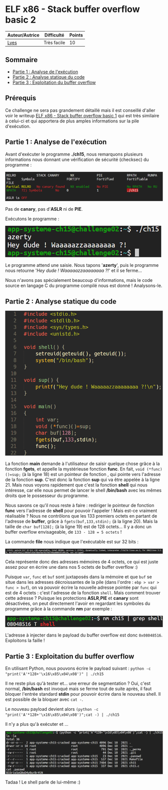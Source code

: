 # ELF x86 - Stack buffer overflow basic 2

| Auteur/Autrice | Difficulté | Points |
|----------------|------------|--------|
|     [Lyes](https://www.root-me.org/Lyes?lang=fr)       | Très facile|   10    |     

## Sommaire
- [Partie 1 : Analyse de l'exécution](https://github.com/0xS3GFAULT/CTF-WriteUps_Fr/blob/main/rootme/App%20-%20Syst%C3%A8me/Tr%C3%A8s%20Facile/ELF%20x86%20-%20Stack%20buffer%20overflow%20basic%202/readme.md#partie-1--analyse-de-lex%C3%A9cution)
- [Partie 2 : Analyse statique du code](https://github.com/0xS3GFAULT/CTF-WriteUps_Fr/blob/main/rootme/App%20-%20Syst%C3%A8me/Tr%C3%A8s%20Facile/ELF%20x86%20-%20Stack%20buffer%20overflow%20basic%202/readme.md#partie-2--analyse-statique-du-code)
- [Partie 3 : Exploitation du buffer overflow](https://github.com/0xS3GFAULT/CTF-WriteUps_Fr/blob/main/rootme/App%20-%20Syst%C3%A8me/Tr%C3%A8s%20Facile/ELF%20x86%20-%20Stack%20buffer%20overflow%20basic%202/readme.md#partie-3--exploitation-du-buffer-overflow)

## Prérequis

Ce challenge ne sera pas grandement détaillé mais il est conseillé d'aller voir le writeup [ELF x86 - Stack buffer overflow basic 1](https://github.com/0xS3GFAULT/CTF-WriteUps_Fr/tree/main/rootme/App%20-%20Syst%C3%A8me/Tr%C3%A8s%20Facile/ELF%20x86%20-%20Stack%20buffer%20overflow%20basic%201) qui est très similaire à celui-ci et qui apportera de plus amples informations sur la pile d'exécution.

## Partie 1 : Analyse de l'exécution

Avant d'exécuter le programme **./ch15**, nous remarquons plusieurs informations nous donnant une vérification de sécurité (checksec) du programme : 

![Screenshot](./assets/images/checksec_ch15.png?raw=true)

Pas de **canary**, pas d'**ASLR** ni de **PIE**.

Exécutons le programme : 

![Screenshot](./assets/images/exec_ch15_1.png?raw=true)

Le programme attend une saisie. Nous tapons '**azerty**', puis le programme nous retourne '*Hey dude ! Waaaaazzaaaaaaaa ?!*' et il se ferme...

Nous n'avons pas spécialement beaucoup d'informations, mais le code source en langage C du programme compilé nous est donné ! Analysons-le.

## Partie 2 : Analyse statique du code

![Screenshot](./assets/images/code_ch15_1.png?raw=true)

La fonction **main** demande à l'utilisateur de saisir quelque chose grâce à la fonction **fgets**, et appelle la mystérieuse fonction **func**. En fait, ```void (*func)()=sup;``` (à la ligne 18) est un pointeur de fonction , qui pointe vers l'adresse de la fonction **sup**. C'est donc la fonction **sup** qui va être appelée à la ligne 21. Mais nous voyons rapidement que c'est la fonction **shell** qui nous intéresse, car elle nous permet de lancer le shell **/bin/bash** avec les mêmes droits que le possesseur du programme.

Nous savons ce qu'il nous reste à faire : rediriger le pointeur de fonction **func** vers l'adresse de **shell** pour pouvoir l'appeler ! Mais est-ce vraiment réalisable ? Nous ne contrôlons que les 133 premiers octets en partant de l'adresse de **buffer**, grâce à ```fgets(buf,133,stdin);``` (à la ligne 20). Mais la taille de ```char buf[128];``` (à la ligne 19) est de 128 octets... Il y a donc un buffer overflow envisageable, de ```133 - 128 = 5 octets``` !

La commande **file** nous indique que l'exécutable est sur 32 bits : 

![Screenshot](./assets/images/file_ch15.png?raw=true)

Cela représente donc des adresses mémoires de 4 octets, ce qui est juste assez pour en écrire une dans nos 5 octets de buffer overflow :)

Puisque ```var```, ```func``` et ```buf``` sont juxtaposés dans la mémoire et que ```buf``` se situe dans les adresses décroissantes de la pile (dans l'ordre : ```ebp > var > func > buf```), on va pouvoir écrire la nouvelle adresse pointée par ```func``` qui est de 4 octets : c'est l'adresse de la fonction ```shell```. Mais comment trouver cette adresse ? Puisque les protections **ASLR**,**PIE** et **canary** sont désactivées, on peut directement l'avoir en regardant les symboles du programme grâce à la commande **nm** par exemple : 

![Screenshot](./assets/images/nm_ch15.png?raw=true)

L'adresse à injecter dans le payload du buffer overflow est donc ```0x08048516```. Exploitons la faille !

## Partie 3 : Exploitation du buffer overflow

En utilisant Python, nous pouvons écrire le payload suivant : ```python -c "print('A'*128+'\x16\x85\x04\x08')" | ./ch15```

Il ne reste plus qu'à tester et... une erreur de segmentation ? Oui, c'est normal, **/bin/bash** est invoqué mais se ferme tout de suite après, il faut bloquer l'entrée standard **stdin** pour pouvoir écrire dans le nouveau shell. Il est possible de la bloquer avec ```cat -```.

Le nouveau payload devient alors ```(python -c "print('A'*128+'\x16\x85\x04\x08')";cat -) | ./ch15```

Il n'y a plus qu'à exécuter et ...

![Screenshot](./assets/images/exploit_ch15.png?raw=true)

Tadaa ! Le shell parle de lui-même :) 
